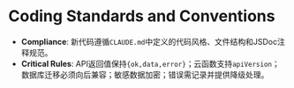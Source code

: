 # Coding Standards and Conventions
- **Compliance**: 新代码遵循`CLAUDE.md`中定义的代码风格、文件结构和JSDoc注释规范。
- **Critical Rules**: API返回值保持`{ok,data,error}`；云函数支持`apiVersion`；数据库迁移必须向后兼容；敏感数据加密；错误需记录并提供降级处理。
